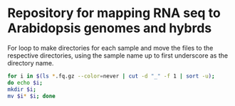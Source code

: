 # Repository for mapping RNA seq to Arabidopsis genomes and hybrds

For loop to make directories for each sample and move the files to the respective directories, using the sample name up to first underscore as the directory name.
    
```bash
for i in $(ls *.fq.gz --color=never | cut -d "_" -f 1 | sort -u); 
do echo $i; 
mkdir $i; 
mv $i* $i; done
```
